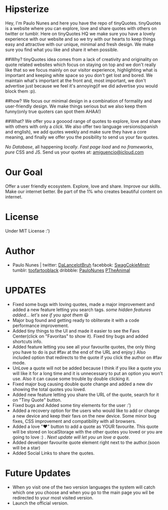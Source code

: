 Hipsterize
==========

Hey, I'm Paulo Nunes and here you have the repo of tinyQuotes.
tinyQuotes is a website where you can explore, love and share quotes with others on twitter or tumblr. Here on tinyQuotes HQ we make sure you have a lovely experience with our website and so we try with our hearts to keep things easy and attractive with our unique, minimal and fresh design. We make sure you find what you like and share it when possible.

##Why?
tinyQuotes idea comes from a lack of creativity and originality on quote related websites which focus on staying on top and we don't really like that so we focus mainly on our visitor experience, highlighting what is important and keeping white space so you don't get lost and bored. We maintain what's important at the front and, most important, we don't advertise just because we feel it's annoying(if we did advertise you would block them :p).

##how?
We focus our minimal design in a combination of formality and user-friendly design. We make things serious but we also keep them funny(only true quoters can spot them AHAA!)

##What?
We offer you a gooood range of quotes to explore, love and share with others with only a *click*. We also offer two language versions(spanish and english), we add quotes weekly and make sure they have a core meaning, and finally we offer you the posibility to send us your fav quotes. 



*No Database*, all happening *locally*. *Fast page load* and *no frameworks*, *pure* CSS and JS.
Send us your quotes at: amiguencio@icloud.com

Our Goal
=========
Offer a user friendly ecosystem.
Explore, love and share.
Improve our skills.
Make our internet better.
Be part of the 1% who creates beautiful content on internet.

License
=========
Under MIT License :')

Author
=========
- Paulo Nunes | twitter: [DaLancelotBruh] facebbok: [SwagCokieMnstr] tumblr: [toofartooblack] dribbble: [PauloNunes] [PTheAnimal]

**UPDATES**
==========
+ Fixed some bugs with loving quotes, made a major improvement and added a new feature letting you search tags. *some hidden features added... let's see if you spot them* :smiley:
+ Major bug found and getting ready to obliterate it with a code performance improvement.
+ Added tiny things to the UI and made it easier to see the Favs Center(click on "Favoritas" to show it). Fixed tiny bugs and added shortcuts info.
+ Added feature letting you see all your favourite quotes, the only thing you have to do is put #fav at the end of the URL and enjoy:) Also included option that redirects to the quote if you click the author on #fav mode.
+ UnLove a quote will not be added because I think if you like a quote you will like it for a long time and it is unnecessary to put an option you won't use. Also it can cause some trouble by double clicking it.
+ Fixed major bug causing double quote change and added a new div showing the total quotes you loved.
+ Added new feature letting you share the URL of the quote, search for it on "Tiny Quote" button.
+ Fixed bugs and Added some tiny elements for the user :')
+ Added a recovery option for the users who would like to add or change a new device and keep their favs on the new device.
Some minor bug fixes, CSS improvement and compatibility with all browsers.
+ Added a love ":heart:" button to add a quote as YOUR favourite. This quote will be stored on localStorage with the other quotes you loved or you are going to love :) . *Next update will let you un love a quote*.
+ Added developer favourite quote element right next to the author.(soon will be a star)
+ Added Social Links to share the quotes.


**Future Updates**
=========
+ When yo visit one of the two version languages the system will catch which one you choose and when you go to the main page you wil be redirected to your most visited version.
+ Launch the official version.


[dalancelotbruh]: http://twitter.com/DaLancelotBruh "Paulo Nunes"
[swagcokiemnstr]: http://facebook.com/SwagCokieMnstr "Paulo Nunes"
[toofartooblack]: http://toofartoblack.tumblr.com "Paulo Nunes"
[paulonunes]: http://dribbble.com/PauloNunes "Paulo Nunes"
[ptheanimal]: http://behance.net/PTheAnimal "Paulo Nunes"
